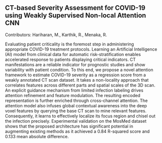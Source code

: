 ## CT-based Severity Assessment for COVID-19 using Weakly Supervised Non-local Attention CNN

Contributors: Hariharan, M., Karthik, R., Menaka, R.

Evaluating patient criticality is the foremost step in administering appropriate COVID-19 treatment protocols. Learning an Artificial Intelligence (AI) model from clinical data for automatic risk-stratification enables accelerated response to patients displaying critical indicators. CT manifestations are a reliable indicator for prognostic studies and show variability with patient condition. To this end, we propose a novel attention framework to estimate COVID-19 severity as a regression score from a weakly annotated CT scan dataset. It takes a non-locality approach that correlates features across different parts and spatial scales of the 3D scan. An explicit guidance mechanism from limited infection labeling drives attention refinement and feature modulation. The resulting encoded representation is further enriched through cross-channel attention. The attention model also infuses global contextual awareness into the deep voxel features by querying the base CT scan to mine relevant features. Consequently, it learns to effectively localize its focus region and chisel out the infection precisely. Experimental validation on the MosMed dataset shows that the proposed architecture has significant potential in augmenting existing methods as it achieved a 0.84 R-squared score and 0.133 mean absolute difference.
